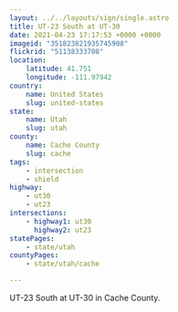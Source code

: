 ```yaml
---
layout: ../../layouts/sign/single.astro
title: UT-23 South at UT-30
date: 2021-04-23 17:17:53 +0000 +0000
imageid: "351823821935745908"
flickrid: "51138333708"
location:
    latitude: 41.751
    longitude: -111.97942
country:
    name: United States
    slug: united-states
state:
    name: Utah
    slug: utah
county:
    name: Cache County
    slug: cache
tags:
    - intersection
    - shield
highway:
    - ut30
    - ut23
intersections:
    - highway1: ut30
      highway2: ut23
statePages:
    - state/utah
countyPages:
    - state/utah/cache

---
```

UT-23 South at UT-30 in Cache County.